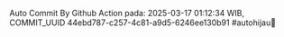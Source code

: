 Auto Commit By Github Action pada: 2025-03-17 01:12:34 WIB, COMMIT_UUID 44ebd787-c257-4c81-a9d5-6246ee130b91 #autohijau🗿
